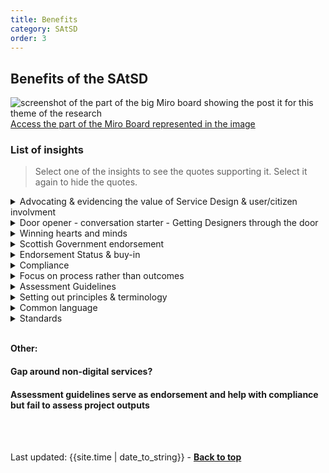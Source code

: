 ```yaml
---
title: Benefits
category: SAtSD
order: 3
---
```


## Benefits of the SAtSD

![screenshot of the part of the big Miro board showing the post it for this theme of the research](/practitioner-stories/images/SAtSD/satsd-gen2.png)
[Access the part of the Miro Board represented in the image](https://miro.com/app/board/o9J_ldOzA14=/?moveToWidget=3074457352333740932&cot=14)

### List of insights

> Select one of the insights to see the quotes supporting it. Select it again to hide the quotes.

<details>
<summary>Advocating & evidencing the value of Service Design & user/citizen involvment</summary>
<ul>
<li>It does great work in terms of advocating for involving users within design work. [...] It does great things in terms of informing people getting involved in design work or procuring design work. Why it is important to involve citizens within the services that you are creating. It‘s good for justifying why that‘s important [...] I love that it says, "if you don’t understand the needs of your citizens and you don’t understand how to co-design in a way that is fitting and appropriate for that person, involve that person in the planning. So that they can help you plan it."</li>
<li>It’s incredibly passive at the moment in terms of how we engage with users, and actually that’s because it is really difficult.  [... The SAtSD is] breaking some of those barriers so we can really do good service design more. We can design good services that work for people, not based on ego or organisation or constraints, everyone is in that together. And it’s not easy, but it’s really necessary</li>
<li>On a higher level - in terms of operation, of Scotland, and from the perspective of me working in an over-bureaucratic organisation - being a public service but not really doing service design, I think it’s extremely valuable to have. Because it then looks like government is doing it and here are some tools like guidance and toolkits, and it just proves the value for other organisations to do it as well. [...] I guess my aim has always been “here is the justification of why we need service design, here is the impact it made to other organisations, here is the Scottish Approach to Service Design and blah blah blah</li>
</ul>
</details>
<details>
<summary>Door opener - conversation starter - Getting Designers through the door</summary>
<ul>
<li>Working in the [public sector], I’ve had a six-month struggle to not even implement it, just get people to acknowledge that it is an ok thing to do. So I can see now more and more how smart it is</li>
<li>It gets me through the door . [...] It is a great tool, and a kind of methodology to take it into organisations and say: ‘look, this is what I do, the evidence for why we're trying to do it, where it has evolved from...’</li>
<li>SAtSD has opened up a conversation and has people gathering around it, so for me it's been a great way to find people and to locate people to talk to, or to avoid</li>

</ul>
</details>
<details>
<summary>Winning hearts and minds</summary>
<ul>
<li>What the Government is doing, the playbook [...] is your manual. But actually they’ve got to win hearts and minds. I think the SAtSD has been about winning hearts and minds, and being a community in the way they have done the training and built that up. I’ve definitely seen that. [...]  with something like the SAtSD, there’s a nervousness, so you can be quite purist about it: ‘it must be done this way’, ‘it’s got to be done this way’. I think it is more about principles and hearts and minds than it is about practice</li>
<li>I think it is positive that it is there [...] You can see that the public sector responds to stuff like this [..] they have to reorient how  they work</li>
<li>The Scottish approach to service design has helped us give us a kind of philosophy that helped us get design closer to the people. But if we are serious about service design being everybody's business, then it has to be everybody. It's not just about people working in local government, it's not just about the more articulate people, who were always members of the public that would put their hands out when the NHS is asking for a public consultation. It has to be Everybody</li>
</ul>
</details>
<details>
<summary>Scottish Government endorsement</summary>
<ul>
<li>So, I think the biggest benefit of the Scottish Approach to Service Design is almost the endorsement of the Scottish Government</li>
<li>We need to build to point to that and say ‘no, but we’ve got an agreement at the highest levels in government, that that’s the way we work. We’ve embedded it into, wherever our mandates exist. We managed to integrate it in there, and we got support from the community to do it</li>
</ul>
</details>
<details>
<summary>Endorsement Status & buy-in</summary>
<ul>
<li>I guess I see the value of it as being more buying in and show-the-impact type of thing. [...] But as a form to present to executives or whatever I would use it. It‘s branded with a logo, so use it because there is a logo on it</li>
</ul>
</details>
<details>
<summary>Compliance</summary>
<ul>
<li>I've used it to beat people up when they don’t let me do my job [...] it is being useful as a sort of official compliance document. It gives us status, the same status, [...]  I hope, than information governance, or open source code, and things like that</li>
</ul>
</details>
<details>
<summary>Focus on process rather than outcomes</summary>
<ul>
<li>It focuses on the process [... ] it sort of says: ‘during your project, have you done this and this?’ rather than ‘have you produced this and that outcome’. And that is really useful, because we can really say to people, you know, we are supposed to comply, so this is the process that we need to implement</li>
<li>A process which makes us think of the service user and thinking about their life journey, not our internal structure, that will inevitable result in us going: hang on a second, this bit of this journey has nothing to do with us, [..], what do we need to do now? so it's forcing us to think in someone else's shoes which really what we should be doing, or what good design should be doing</li>
</ul>
</details>
<details>
<summary>Assessment Guidelines</summary>
<ul>
<li>I think the maturity modelling piece is useful as well because we can score ourselves against others and say, where we need to be to move up to the next level</li>
<li>It has actually been a lot more useful than I ever thought it would be. [...] the SAtSD assessment [...] has been really helpful because I need to beat people a bit to listen to service design so I really want to do it I think it is a useful tool to say, ‘look, we have to comply with this so here is the assessment, we can rate ourselves and then see how we are doing, and turns out we probably should be talking to more people</li>
</ul>
</details>
<details>
<summary>Setting out principles & terminology</summary>
<ul>
<li>I recognise that it‘s an important thing to set out as a set of principles</li>
</ul>
</details>
<details>
<summary>Common language</summary>
<ul>
<li>The ability to put it out in plain English the benefit of it and how a council can use it. It is really helpful</li>
<li>People are developing the language to be talking about it within a service design context; which I think is really helpful because it allows us to be able to articulate what we do a bit better,  and gives people a frame of reference. [...]</li>
<li>Before I came on board, the partnership had time to be introduced to this tool and they are using a lot of the language involved in the tool</li>
<li>There is a commonality of language and understanding of the principles, and the why and the need,</li>
</ul>
</details>
<details>
<summary>Standards</summary>
<ul>
<li>And then the standards I guess, they are more for digital services</li>
</ul>
</details>
<br>

**Other:**
#### Gap around non-digital services?
#### Assessment guidelines serve as endorsement and help with compliance but fail to assess project outputs

<br><br>
<div>Last updated: {{site.time | date_to_string}} - <a href="#"><strong>Back to top</strong></a></div>

